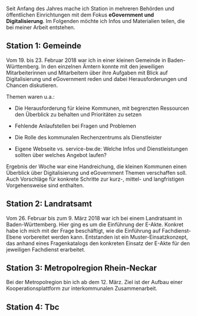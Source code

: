 Seit Anfang des Jahres mache ich Station in mehreren Behörden und öffentlichen Einrichtungen mit dem Fokus **eGovernment und Digitalisierung**. Im Folgenden möchte ich Infos und Materialien teilen, die bei meiner Arbeit entstehen.

## Station 1: Gemeinde

Vom 19. bis 23. Februar 2018 war ich in einer kleinen Gemeinde in Baden-Württemberg. In den einzelnen Ämtern konnte mit den jeweiligen Mitarbeiterinnen und Mitarbeitern über ihre Aufgaben mit Blick auf Digitalisierung und eGovernment reden und dabei Herausforderungen und Chancen diskutieren. 

Themen waren u.a.:

* Die Herausforderung für kleine Kommunen, mit begrenzten Ressourcen den Überblick zu behalten und Prioritäten zu setzen


* Fehlende Anlaufstellen bei Fragen und Problemen
* Die Rolle des kommunalen Rechenzentrums als Dienstleister
* Eigene Webseite vs. service-bw.de: Welche Infos und Dienstleistungen sollten über welches Angebot laufen?

Ergebnis der Woche war eine Handreichung, die kleinen Kommunen einen Überblick über Digitalisierung und eGovernment Themen verschaffen soll. Auch Vorschläge für konkrete Schritte zur kurz-, mittel- und langfristigen Vorgehensweise sind enthalten.

## Station 2: Landratsamt

Vom 26. Februar bis zum 9. März 2018 war ich bei einem Landratsamt in Baden-Württemberg. Hier ging es um die Einführung der E-Akte. Konkret habe ich mich mit der Frage beschäftigt, wie die Einführung auf Fachdienst-Ebene vorbereitet werden kann. Entstanden ist ein Muster-Einsatzkonzept, das anhand eines Fragenkatalogs den konkreten Einsatz der E-Akte für den jeweiligen Fachdienst erarbeitet.

## Station 3: Metropolregion Rhein-Neckar

Bei der Metropolregion bin ich ab dem 12. März. Ziel ist der Aufbau einer Kooperationsplattform zur interkommunalen Zusammenarbeit.

## Station 4: Tbc